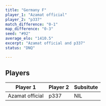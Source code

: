 ```yaml
---
title: "Germany F"
player_1: "Azamat official"
player_2: "p337"
match_difference: "0-1"
map_difference: "0-3"
seed: "#92"
average_elo: "1410.5"
excerpt: "Azamat official and p337"
status: "DNQ"

---
```

## Players

| Player 1 | Player 2 | Subsitute |
| -- | -- | -- |
| Azamat official | p337 | NIL |
